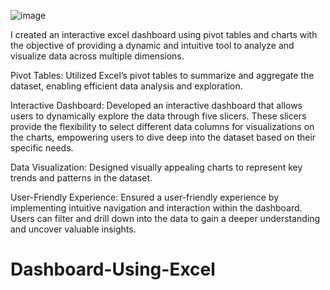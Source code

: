 ![image](https://github.com/TariTech28/Dashboard-Using-Excel/assets/140518602/da5a404c-9741-453e-83f2-70bd7827e5c4)


I created an interactive excel dashboard using pivot tables and charts with the objective of providing a dynamic and intuitive tool to analyze and visualize data across multiple dimensions.

Pivot Tables: Utilized Excel’s pivot tables to summarize and aggregate the dataset, enabling efficient data analysis and exploration.

Interactive Dashboard: Developed an interactive dashboard that allows users to dynamically explore the data through five slicers. These slicers provide the flexibility to select different data columns for visualizations on the charts, empowering users to dive deep into the dataset based on their specific needs.

Data Visualization: Designed visually appealing charts to represent key trends and patterns in the dataset.

User-Friendly Experience: Ensured a user-friendly experience by implementing intuitive navigation and interaction within the dashboard. Users can filter and drill down into the data to gain a deeper understanding and uncover valuable insights.



# Dashboard-Using-Excel
